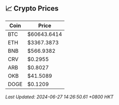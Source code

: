 ## 📈 Crypto Prices

| Coin | Price |
| ---- | ----- |
| BTC | $60643.6414 |
| ETH | $3367.3873 |
| BNB | $566.9382 |
| CRV | $0.2955 |
| ARB | $0.8027 |
| OKB | $41.5089 |
| DOGE | $0.1209 |

_Last Updated: 2024-06-27 14:26:50.61 +0800 HKT_